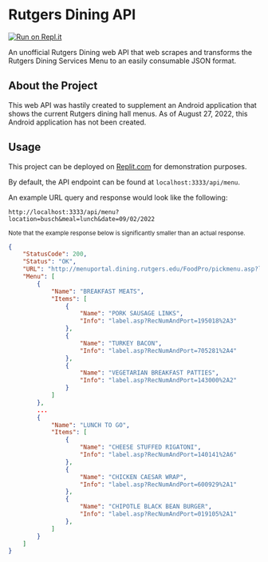 # Rutgers Dining API
[![Run on Repl.it](https://replit.com/badge/github/benwang2/RU-Dining-API)](https://replit.com/new/github/benwang2/RU-Dining-API)

An unofficial Rutgers Dining web API that web scrapes and transforms the Rutgers Dining Services Menu to an easily consumable JSON format.

## About the Project
This web API was hastily created to supplement an Android application that shows the current Rutgers dining hall menus. As of August 27, 2022, this Android application has not been created.

## Usage
This project can be deployed on [Replit.com](https://replit.com/) for demonstration purposes.

By default, the API endpoint can be found at `localhost:3333/api/menu`.

An example URL query and response would look like the following:

`http://localhost:3333/api/menu?location=busch&meal=lunch&date=09/02/2022`

<sub>Note that the example response below is significantly smaller than an actual response.</sub>
```json
{
	"StatusCode": 200,
	"Status": "OK",
	"URL": "http://menuportal.dining.rutgers.edu/FoodPro/pickmenu.asp?locationNum=04\u0026mealName=Lunch\u0026dtdate=09/02/2022",
	"Menu": [
		{
			"Name": "BREAKFAST MEATS",
			"Items": [
				{
					"Name": "PORK SAUSAGE LINKS",
					"Info": "label.asp?RecNumAndPort=195018%2A3"
				},
				{
					"Name": "TURKEY BACON",
					"Info": "label.asp?RecNumAndPort=705281%2A4"
				},
				{
					"Name": "VEGETARIAN BREAKFAST PATTIES",
					"Info": "label.asp?RecNumAndPort=143000%2A2"
				}
			]
		},
        ...
		{
			"Name": "LUNCH TO GO",
			"Items": [
				{
					"Name": "CHEESE STUFFED RIGATONI",
					"Info": "label.asp?RecNumAndPort=140141%2A6"
				},
				{
					"Name": "CHICKEN CAESAR WRAP",
					"Info": "label.asp?RecNumAndPort=600929%2A1"
				},
				{
					"Name": "CHIPOTLE BLACK BEAN BURGER",
					"Info": "label.asp?RecNumAndPort=019105%2A1"
				},
			]
		}
	]
}
```